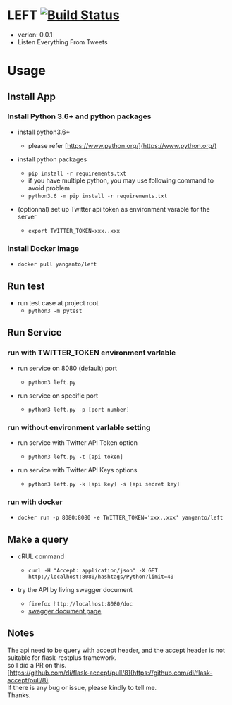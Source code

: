 # LEFT [![Build Status](https://travis-ci.org/yanganto/LEFT.svg?branch=master)](https://travis-ci.org/yanganto/LEFT)
- verion: 0.0.1
- Listen Everything From Tweets

# Usage
## Install App
### Install Python 3.6+ and python packages
- install python3.6+
  - please refer [https://www.python.org/](https://www.python.org/)

- install python packages 
  - `pip install -r requirements.txt`
  - if you have multiple python, you may use following command to avoid problem
  - `python3.6 -m pip install -r requirements.txt`

- (optionnal) set up Twitter api token as environment varable for the server
  - `export TWITTER_TOKEN=xxx..xxx`

### Install Docker Image
- `docker pull yanganto/left`

## Run test
  - run test case at project root
    - `python3 -m pytest`

## Run Service
### run with TWITTER\_TOKEN environment varlable
- run service on 8080 (default) port
  - `python3 left.py`

- run service on specific port
  - `python3 left.py -p [port number]`

### run without environment varlable setting
- run service with Twitter API Token option
  - `python3 left.py -t [api token]`

- run service with Twitter API Keys options
  - `python3 left.py -k [api key] -s [api secret key]`

### run with docker
- `docker run -p 8080:8080 -e TWITTER_TOKEN='xxx..xxx' yanganto/left`


## Make a query

- cRUL command
  - `curl -H "Accept: application/json" -X GET http://localhost:8080/hashtags/Python?limit=40`

- try the API by living swagger document
  - `firefox http://localhost:8080/doc`
  - [swagger document page](/doc)


## Notes

The api need to be query with accept header, 
and the accept header is not suitable for flask-restplus framework.  
so I did a PR on this.  
[https://github.com/di/flask-accept/pull/8](https://github.com/di/flask-accept/pull/8)  
If there is any bug or issue, please kindly to tell me.  
Thanks.  
